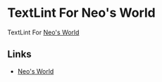 # TextLint For Neo's World

TextLint For [Neo's World](https://neos21.net/)


## Links

- [Neo's World](https://neos21.net/)
